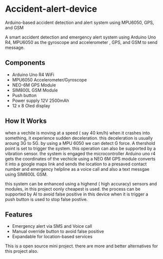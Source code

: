 # Accident-alert-device
Arduino-based accident detection and alert system using MPU6050, GPS, and GSM

A smart accident detection and emergency alert system using Arduino Uno R4, MPU6050 as the gyroscope and accelerometer , GPS, and GSM to send message.

##  Components
- Arduino Uno R4 WiFi
- MPU6050 Accelerometer/Gyroscope
- NEO-6M GPS Module
- SIM800L GSM Module
- Push button
- Power supply 12V 2500mAh
- 12 x 8 Oled display
  
##  How It Works
when  a vechile is moving at a speed ( say 40 km/h) when it crashes into something, it experience sudden deceleration. this deceleration is usually aroung 3G to 5G. by using a MPU 6050 we can detect G force. A thershold point is set to trigger the system. this operation can also be supported by a vibration sensor. the system is engaged the microcontroller Arduino uno r4 gets the coordinates of the vechicle using a NEO 6M GPS module converts it into a google maps link and sends the location to a presaved contact number and emergency helpline as a voice call and also a text messgae using SIM800L GSM.

this system can be enhanced using a highend ( high accuracy) sensors and modules, in this project oonly cheapest is used. the process can be supported by AI to avoid false positive in this device when it is trigger a push button is used to stop false postive. 

##  Features
- Emergency alert via SMS and Voice call
- Manual override button to avoid false positive
- Expandable for location-based services

This is a open source mini project. there are more and better alternatives for this project also.
